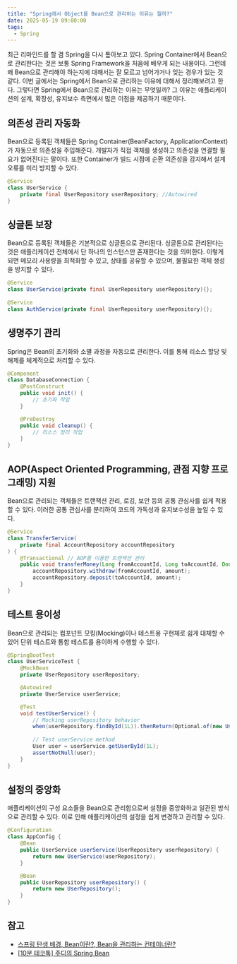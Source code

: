 ```yaml
---
title: "Spring에서 Object를 Bean으로 관리하는 이유는 뭘까?"
date: 2025-05-19 09:00:00
tags: 
  - Spring
---
```


최근 리마인드를 할 겸 Spring을 다시 톺아보고 있다.
Spring Container에서 Bean으로 관리한다는 것은 보통 Spring Framework을 처음에 배우게 되는 내용이다.
그런데 왜 Bean으로 관리해야 하는지에 대해서는 잘 모르고 넘어가거나 잊는 경우가 있는 것 같다.
이번 글에서는 Spring에서 Bean으로 관리하는 이유에 대해서 정리해보려고 한다.
그렇다면 Spring에서 Bean으로 관리하는 이유는 무엇일까?
그 이유는 애플리케이션의 설계, 확장성, 유지보수 측면에서 많은 이점을 제공하기 때문이다.

## 의존성 관리 자동화

Bean으로 등록된 객체들은 Spring Container(BeanFactory, ApplicationContext)가 자동으로 의존성을 주입해준다.
개발자가 직접 객체를 생성하고 의존성을 연결할 필요가 없어진다는 말이다.
또한 Container가 빌드 시점에 순환 의존성을 감지해서 설계 오류를 미리 방지할 수 있다.

```java
@Service
class UserService {
    private final UserRepository userRepository; //Autowired
}
```

## 싱글톤 보장

Bean으로 등록된 객체들은 기본적으로 싱글톤으로 관리된다.
싱글톤으로 관리된다는 것은 애플리케이션 전체에서 단 하나의 인스턴스만 존재한다는 것을 의미한다.
이렇게 되면 메모리 사용량을 최적화할 수 있고, 상태를 공유할 수 있으며, 불필요한 객체 생성을 방지할 수 있다.

```java
@Service
class UserService(private final UserRepository userRepository){};
    
@Service
class AuthService(private final UserRepository userRepository){};
```

## 생명주기 관리

Spring은 Bean의 초기화와 소멸 과정을 자동으로 관리한다.
이를 통해 리소스 할당 및 해제를 체계적으로 처리할 수 있다.

```java
@Component
class DatabaseConnection {
    @PostConstruct
    public void init() {
        // 초기화 작업
    }

    @PreDestroy
    public void cleanup() {
        // 리소스 정리 작업
    }
}
```

## AOP(Aspect Oriented Programming, 관점 지향 프로그래밍) 지원

Bean으로 관리되는 객체들은 트랜잭션 관리, 로깅, 보안 등의 공통 관심사를 쉽게 적용할 수 있다.
이러한 공통 관심사를 분리하여 코드의 가독성과 유지보수성을 높일 수 있다.

```java
@Service
class TransferService(
    private final AccountRepository accountRepository
) {
    @Transactional // AOP를 이용한 트랜잭션 관리
    public void transferMoney(Long fromAccountId, Long toAccountId, Double amount) {
        accountRepository.withdraw(fromAccountId, amount);
        accountRepository.deposit(toAccountId, amount);
    }
}
```

## 테스트 용이성

Bean으로 관리되는 컴포넌트 모킹(Mocking)이나 테스트용 구현체로 쉽게 대체할 수 있어 단위 테스트와 통합 테스트를 용이하게 수행할 수 있다.

```java
@SpringBootTest
class UserServiceTest {
    @MockBean
    private UserRepository userRepository;

    @Autowired
    private UserService userService;

    @Test
    void testUserService() {
        // Mocking userRepository behavior
        when(userRepository.findById(1L)).thenReturn(Optional.of(new User()));
        
        // Test userService method
        User user = userService.getUserById(1L);
        assertNotNull(user);
    }
}
```

## 설정의 중앙화

애플리케이션의 구성 요소들을 Bean으로 관리함으로써 설정을 중앙화하고 일관된 방식으로 관리할 수 있다.
이로 인해 애플리케이션의 설정을 쉽게 변경하고 관리할 수 있다.

```java
@Configuration
class AppConfig {
    @Bean
    public UserService userService(UserRepository userRepository) {
        return new UserService(userRepository);
    }

    @Bean
    public UserRepository userRepository() {
        return new UserRepository();
    }
}
```

## 참고

- [스프링 탄생 배경, Bean이란?, Bean을 관리하는 컨테이너란?](https://www.youtube.com/watch?v=ShR5CmEUyRY&ab_channel=%ED%86%A0%ED%86%A0%EC%9D%98%EC%A6%90%EA%B1%B0%EC%9A%B4%ED%94%84%EB%A1%9C%EA%B7%B8%EB%9E%98%EB%B0%8D)
- [[10분 테코톡] 주디의 Spring Bean](https://www.youtube.com/watch?v=3gURJvJw_T4&ab_channel=%EC%9A%B0%EC%95%84%ED%95%9C%ED%85%8C%ED%81%AC)